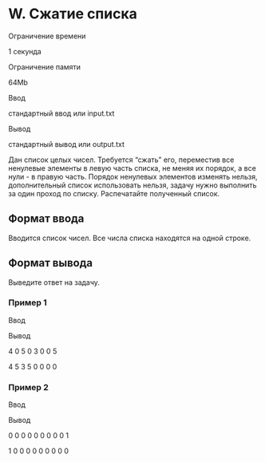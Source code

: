 W. Сжатие списка
================

Ограничение времени

1 секунда

Ограничение памяти

64Mb

Ввод

стандартный ввод или input.txt

Вывод

стандартный вывод или output.txt

Дан список целых чисел. Требуется “сжать” его, переместив все ненулевые элементы в левую часть списка, не меняя их порядок, а все нули - в правую часть. Порядок ненулевых элементов изменять нельзя, дополнительный список использовать нельзя, задачу нужно выполнить за один проход по списку. Распечатайте полученный список.

Формат ввода
------------

Вводится список чисел. Все числа списка находятся на одной строке.

Формат вывода
-------------

Выведите ответ на задачу.

### Пример 1

Ввод

Вывод

4 0 5 0 3 0 0 5

4 5 3 5 0 0 0 0 

### Пример 2

Ввод

Вывод

0 0 0 0 0 0 0 0 0 1 

1 0 0 0 0 0 0 0 0 0